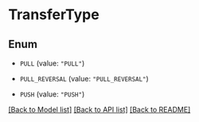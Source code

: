 # TransferType

## Enum


* `PULL` (value: `"PULL"`)

* `PULL_REVERSAL` (value: `"PULL_REVERSAL"`)

* `PUSH` (value: `"PUSH"`)


[[Back to Model list]](../README.md#documentation-for-models) [[Back to API list]](../README.md#documentation-for-api-endpoints) [[Back to README]](../README.md)


